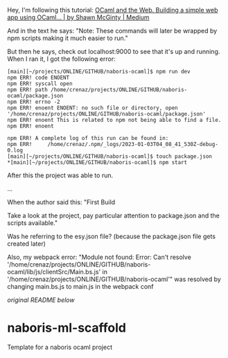 Hey, I'm following this tutorial: 
[OCaml and the Web. Building a simple web app using OCaml… | by Shawn McGinty | Medium](https://medium.com/@shawn.mcginty/ocaml-and-the-web-9c3a16fe90e6)

And in the text he says: 
"Note: These commands will later be wrapped by npm scripts making it much easier to run."

But then he says, check out localhost:9000 to see that it's up and running.  When I ran it, I got the following error:


```
[main][~/projects/ONLINE/GITHUB/naboris-ocaml]$ npm run dev
npm ERR! code ENOENT
npm ERR! syscall open
npm ERR! path /home/crenaz/projects/ONLINE/GITHUB/naboris-ocaml/package.json
npm ERR! errno -2
npm ERR! enoent ENOENT: no such file or directory, open '/home/crenaz/projects/ONLINE/GITHUB/naboris-ocaml/package.json'
npm ERR! enoent This is related to npm not being able to find a file.
npm ERR! enoent

npm ERR! A complete log of this run can be found in:
npm ERR!     /home/crenaz/.npm/_logs/2023-01-03T04_08_41_530Z-debug-0.log
[main][~/projects/ONLINE/GITHUB/naboris-ocaml]$ touch package.json
*[main][~/projects/ONLINE/GITHUB/naboris-ocaml]$ npm start
```

After this the project was able to run. 

...


When the author said this:
"First Build

Take a look at the project, pay particular attention to package.json and the scripts available."

Was he referring to the esy.json file?
 (because the package.json file gets created later)

Also, my webpack error: 
"Module not found: Error: Can't resolve '/home/crenaz/projects/ONLINE/GITHUB/naboris-ocaml/lib/js/clientSrc/Main.bs.js' in '/home/crenaz/projects/ONLINE/GITHUB/naboris-ocaml'"
was resolved by changing main.bs.js to main.js in the webpack conf

*original README below*

# naboris-ml-scaffold
Template for a naboris ocaml project

